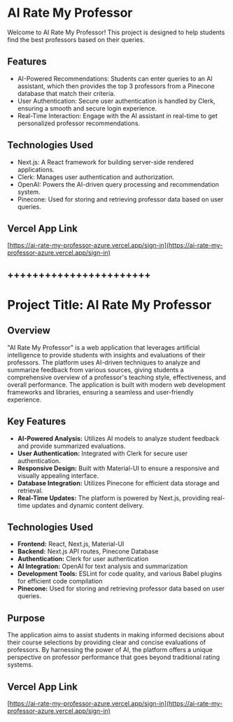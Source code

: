 # AI Rate My Professor

Welcome to AI Rate My Professor! This project is designed to help students find the best professors based on their queries.

## Features

- AI-Powered Recommendations: Students can enter queries to an AI assistant, which then provides the top 3 professors from a Pinecone database that match their criteria.
- User Authentication: Secure user authentication is handled by Clerk, ensuring a smooth and secure login experience.
- Real-Time Interaction: Engage with the AI assistant in real-time to get personalized professor recommendations.

## Technologies Used

- Next.js: A React framework for building server-side rendered applications.
- Clerk: Manages user authentication and authorization.
- OpenAI: Powers the AI-driven query processing and recommendation system.
- Pinecone: Used for storing and retrieving professor data based on user queries.

## Vercel App Link
[https://ai-rate-my-professor-azure.vercel.app/sign-in](https://ai-rate-my-professor-azure.vercel.app/sign-in)





## +++++++++++++++++++++++
# Project Title: AI Rate My Professor

## Overview
"AI Rate My Professor" is a web application that leverages artificial intelligence to provide students with insights and evaluations of their professors. The platform uses AI-driven techniques to analyze and summarize feedback from various sources, giving students a comprehensive overview of a professor's teaching style, effectiveness, and overall performance. The application is built with modern web development frameworks and libraries, ensuring a seamless and user-friendly experience.

## Key Features
- **AI-Powered Analysis:** Utilizes AI models to analyze student feedback and provide summarized evaluations.
- **User Authentication:** Integrated with Clerk for secure user authentication.
- **Responsive Design:** Built with Material-UI to ensure a responsive and visually appealing interface.
- **Database Integration:** Utilizes Pinecone for efficient data storage and retrieval.
- **Real-Time Updates:** The platform is powered by Next.js, providing real-time updates and dynamic content delivery.

## Technologies Used
- **Frontend:** React, Next.js, Material-UI
- **Backend:** Next.js API routes, Pinecone Database
- **Authentication:** Clerk for user authentication
- **AI Integration:** OpenAI for text analysis and summarization
- **Development Tools:** ESLint for code quality, and various Babel plugins for efficient code compilation
- **Pinecone:** Used for storing and retrieving professor data based on user queries.

## Purpose
The application aims to assist students in making informed decisions about their course selections by providing clear and concise evaluations of professors. By harnessing the power of AI, the platform offers a unique perspective on professor performance that goes beyond traditional rating systems.


## Vercel App Link
[https://ai-rate-my-professor-azure.vercel.app/sign-in](https://ai-rate-my-professor-azure.vercel.app/sign-in)




